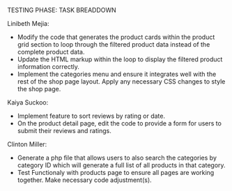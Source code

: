 TESTING PHASE: TASK BREADDOWN 

Linibeth Mejia:
- Modify the code that generates the product cards within the product grid section to loop through the filtered product data instead 
of the complete product data.
- Update the HTML markup within the loop to display the filtered product information correctly.
- Implement the categories menu and ensure it integrates well with the rest of the shop page layout. Apply any necessary CSS changes to
style the shop page.

Kaiya Suckoo:
- Implement feature to sort reviews by rating or date.
- On the product detail page, edit the code to provide a form for users to submit their reviews and ratings.

Clinton Miller:
  - Generate a php file that allows users to also search the categories by category ID which will generate a full list of all products in that category.
  - Test Functionaly with products page to ensure all pages are working together. Make necessary code adjustment(s).
